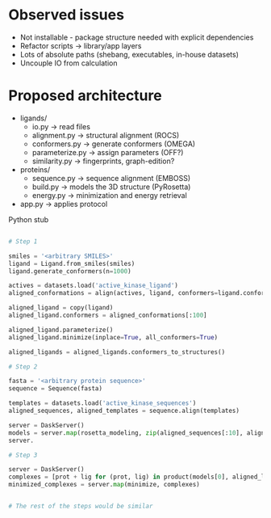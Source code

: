 # Observed issues

- Not installable - package structure needed with explicit dependencies
- Refactor scripts -> library/app layers
- Lots of absolute paths (shebang, executables, in-house datasets)
- Uncouple IO from calculation

# Proposed architecture

- ligands/
    - io.py -> read files
    - alignment.py -> structural alignment (ROCS)
    - conformers.py -> generate conformers (OMEGA)
    - parameterize.py -> assign parameters (OFF?)
    - similarity.py -> fingerprints, graph-edition?
- proteins/
    - sequence.py -> sequence alignment (EMBOSS)
    - build.py -> models the 3D structure (PyRosetta)
    - energy.py -> minimization and energy retrieval
- app.py -> applies protocol


Python stub

```python

# Step 1

smiles = '<arbitrary SMILES>'
ligand = Ligand.from_smiles(smiles)
ligand.generate_conformers(n=1000)

actives = datasets.load('active_kinase_ligand')
aligned_conformations = align(actives, ligand, conformers=ligand.conformers)

aligned_ligand = copy(ligand)
aligned_ligand.conformers = aligned_conformations[:100]

aligned_ligand.parameterize()
aligned_ligand.minimize(inplace=True, all_conformers=True)

aligned_ligands = aligned_ligands.conformers_to_structures()

# Step 2

fasta = '<arbitrary protein sequence>'
sequence = Sequence(fasta)

templates = datasets.load('active_kinase_sequences')
aligned_sequences, aligned_templates = sequence.align(templates)

server = DaskServer()
models = server.map(rosetta_modeling, zip(aligned_sequences[:10], aligned_templates[:10]))
server.

# Step 3

server = DaskServer()
complexes = [prot + lig for (prot, lig) in product(models[0], aligned_ligands[:100])]
minimized_complexes = server.map(minimize, complexes)


# The rest of the steps would be similar


```